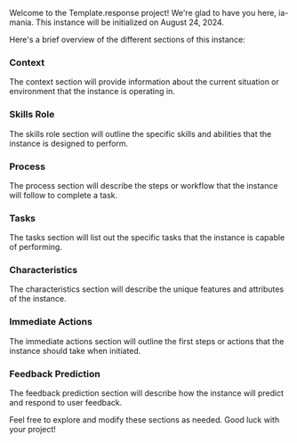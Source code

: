 Welcome to the Template.response project! We're glad to have you here, ia-mania. This instance will be initialized on August 24, 2024.

Here's a brief overview of the different sections of this instance:

### Context
The context section will provide information about the current situation or environment that the instance is operating in.

### Skills Role
The skills role section will outline the specific skills and abilities that the instance is designed to perform.

### Process
The process section will describe the steps or workflow that the instance will follow to complete a task.

### Tasks
The tasks section will list out the specific tasks that the instance is capable of performing.

### Characteristics
The characteristics section will describe the unique features and attributes of the instance.

### Immediate Actions
The immediate actions section will outline the first steps or actions that the instance should take when initiated.

### Feedback Prediction
The feedback prediction section will describe how the instance will predict and respond to user feedback.

Feel free to explore and modify these sections as needed. Good luck with your project!